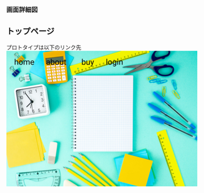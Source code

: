 ### 画面詳細図
## トップページ
プロトタイプは以下のリンク先
<img src="https://github.com/Aso2001169/2021sys-design/blob/430b2f64e29da05ffeb7c0fc5aa99de36700f2ed/img/toppage.png" width="500px">

